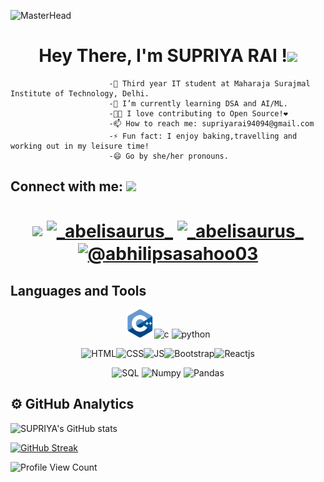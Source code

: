<!--<p align="center"><img src="[https://c.tenor.com/PP9v7VIs6R4AAAAd/scaler-create-impact.gif](https://user-images.githubusercontent.com/10498744/210012254-234538ff-d198-48aa-8964-37e6fd45d227.gif)" width="500px" height="400"/></p> -->

![MasterHead](https://user-images.githubusercontent.com/10498744/210012254-234538ff-d198-48aa-8964-37e6fd45d227.gif)
<h1 align="center"> Hey There, I'm SUPRIYA RAI !<img src="https://raw.githubusercontent.com/MartinHeinz/MartinHeinz/master/wave.gif" width="30px" style="max-width: 100%; user-select: auto;"> </h1>


                          -👩‍ Third year IT student at Maharaja Surajmal Institute of Technology, Delhi. 
                          -🌱 I’m currently learning DSA and AI/ML. 
                          -👩‍💻 I love contributing to Open Source!❤️ 
                          -📫 How to reach me: supriyarai94094@gmail.com 
                          -⚡ Fun fact: I enjoy baking,travelling and working out in my leisure time! 
                          -😄 Go by she/her pronouns.

## Connect with me: <img src="https://raw.githubusercontent.com/ShahriarShafin/ShahriarShafin/main/Assets/handshake.gif" width="100px" style="max-width: 100%; user-select: auto;">
<h1 align="center"> <a href = 'https://www.linkedin.com/in/supriya-rai/'> <img width = '32px' align= 'center' src="https://raw.githubusercontent.com/rahulbanerjee26/githubAboutMeGenerator/main/icons/linked-in-alt.svg"/></a>
<a href="https://www.instagram.com/supriyarai01?r=nametag"><img align="center" src="https://upload.wikimedia.org/wikipedia/commons/thumb/e/e7/Instagram_logo_2016.svg/2048px-Instagram_logo_2016.svg.png" alt="_abelisaurus_" height="40" width="40" style="max-width: 100%;"></a>
<a href="https://twitter.com/SupriyaRai_"><img align="center" src="https://raw.githubusercontent.com/rahuldkjain/github-profile-readme-generator/master/src/images/icons/Social/twitter.svg" alt="_abelisaurus_" height="30" width="40" style="max-width: 100%;"></a>
<a href="medium.com/@supriyarai94094"><img align="center" src="https://raw.githubusercontent.com/rahuldkjain/github-profile-readme-generator/master/src/images/icons/Social/medium.svg" alt="@abhilipsasahoo03" height="40" width="40" style="max-width: 100%;"></a>


## Languages and Tools

<p align="center">
<img src="https://raw.githubusercontent.com/devicons/devicon/master/icons/cplusplus/cplusplus-original.svg" alt="cplusplus" width="45" height="45"/><img src="https://media.giphy.com/media/ztl9x7JlhSlU4MWD6h/giphy.gif" alt="c" width="50" height="50"/> <img src="https://media.giphy.com/media/LMt9638dO8dftAjtco/giphy.gif" alt="python" width="45" height="45"/> </p>
<p align="center">
<img src="https://media0.giphy.com/media/XAxylRMCdpbEWUAvr8/giphy.gif?cid=ecf05e477rr83hn36iplcgbil1vzf0l00qv7vfhh8bolc25u&rid=giphy.gif&ct=s" alt = "HTML" width = "50" height = "50"/><img src="https://media4.giphy.com/media/fsEaZldNC8A1PJ3mwp/giphy.gif?cid=ecf05e47hn9i4ze4v7kncrrn8f14nlnz5us4rgatjfixi80z&rid=giphy.gif&ct=s" alt = "CSS" width = "50" height = "50"/><img src = "https://media.giphy.com/media/ln7z2eWriiQAllfVcn/giphy.gif" alt = "JS" width = "50" height = "50"/><img src = "https://media.giphy.com/media/Sr8xDpMwVKOHUWDVRD/giphy.gif" alt = "Bootstrap" width = "50" height = "50"/><img src = "https://media.giphy.com/media/eNAsjO55tPbgaor7ma/giphy.gif" alt = "Reactjs" width = "50" height = "50"/></p>

<p align="center">
<img src = "https://upload.wikimedia.org/wikipedia/commons/8/87/Sql_data_base_with_logo.png" alt = "SQL" width = "70" height = "50"/>
<img src = "https://upload.wikimedia.org/wikipedia/commons/thumb/3/31/NumPy_logo_2020.svg/1280px-NumPy_logo_2020.svg.png" alt = "Numpy" width = "80" height = "70"/>
<img src = "https://i.redd.it/c6h7rok9c2v31.jpg" alt = "Pandas" width = "150" height = "45"/>

## ⚙️ GitHub Analytics
![SUPRIYA's GitHub stats](https://github-readme-stats.vercel.app/api?username=SupriyaRai75&show_icons=true&theme=radical)

<!---[![Top Langs](https://github-readme-stats.vercel.app/api/top-langs/?username=Ultimateutkarsh11&layout=compact&theme=radical)](https://github.com/Ultimateutkarsh11/github-readme-stats)---!>
<!--
| <a href="https://github.com/Ultimateutkarsh11/github-readme-stats"><img align="center" src="https://github-readme-stats.vercel.app/api?username=SupriyaRai75&show_icons=true&theme=buefy&hide_border=true&count_private=true" alt="Supriya's github stats" /></a> | <a href="https://github.com/SupriyaRai75/github-readme-stats"><img align="center" src="https://github-readme-stats.vercel.app/api/top-langs/?username=SupriyaRai75&layout=compact&theme=buefy&hide_border=true&count_private=true" /></a> |
| ------------- | ------------- |
 -->

[![GitHub Streak](https://github-readme-streak-stats.herokuapp.com?user=SupriyaRai75&theme=radical)](https://git.io/streak-stats)

![Profile View Count](https://komarev.com/ghpvc/?username=SupriyaRai75)
